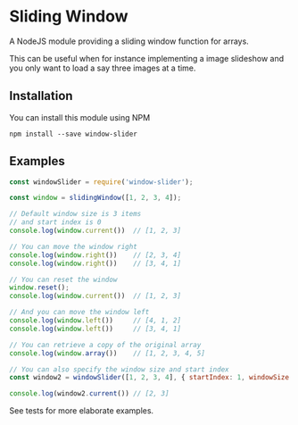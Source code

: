 # Sliding Window

A NodeJS module providing a sliding window function for arrays.

This can be useful when for instance implementing a image slideshow and you only want to
load a say three images at a time.

## Installation

You can install this module using NPM

```
npm install --save window-slider
```

## Examples

```javascript
const windowSlider = require('window-slider');

const window = slidingWindow([1, 2, 3, 4]);

// Default window size is 3 items
// and start index is 0
console.log(window.current())  // [1, 2, 3]

// You can move the window right
console.log(window.right())    // [2, 3, 4]
console.log(window.right())    // [3, 4, 1]

// You can reset the window
window.reset();
console.log(window.current())  // [1, 2, 3]

// And you can move the window left
console.log(window.left())     // [4, 1, 2]
console.log(window.left())     // [3, 4, 1]

// You can retrieve a copy of the original array
console.log(window.array())    // [1, 2, 3, 4, 5]

// You can also specify the window size and start index
const window2 = windowSlider([1, 2, 3, 4], { startIndex: 1, windowSize: 2 });

console.log(window2.current()) // [2, 3]
```

See tests for more elaborate examples.
